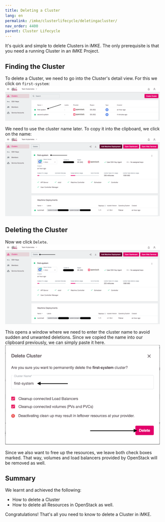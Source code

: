 ```yaml
---
title: Deleting a Cluster
lang: en
permalink: /imke/clusterlifecycle/deletingacluster/
nav_order: 4400
parent: Cluster Lifecycle
---
```


It's quick and simple to delete Clusters in iMKE. The
only prerequisite is that you need a running Cluster
in an iMKE Project.

## Finding the Cluster

To delete a Cluster, we need to go into the Cluster's detail
view. For this we click on `first-system`:
![Step 1](delete_1.png)

We need to use the cluster name later. To copy it into the
clipboard, we click on the name:
![Step 2](delete_2.png)

## Deleting the Cluster

Now we click `Delete`.
![Step 3](delete_3.png)

This opens a window where we need to enter the cluster name
to avoid sudden and unwanted deletions. Since we copied the name
into our clipboard previously, we can simply paste it here.
![Step 4](delete_4.png)

Since we also want to free up the resources, we leave both check
boxes marked. That way, volumes and load balancers provided by
OpenStack will be removed as well.

## Summary

We learnt and achieved the following:

* How to delete a Cluster
* How to delete all Resources in OpenStack as well.

Congratulations! That's all you need to know to delete a Cluster in iMKE.
